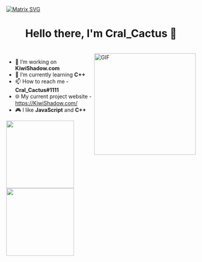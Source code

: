   [![Matrix SVG](https://raw.githubusercontent.com/rodrigograca31/rodrigograca31/master/matrix.svg)](https://www.youtube.com/watch?v=SDkAGkd4NLc) 
<p>
  <h1 align="center"><b>Hello there, I'm Cral_Cactus 👋</b></h1>
</p>

<br>

<img align="right" height="270px" alt="GIF" src="https://i.pinimg.com/originals/e4/26/70/e426702edf874b181aced1e2fa5c6cde.gif" />

- 👀 I’m working on **KiwiShadow.com**
- 🌱 I’m currently learning **C++**
- 📫 How to reach me - **Cral_Cactus#1111**
- 🌐 My current project website - https://KiwiShadow.com/
- 🎮 I like **JavaScript** and **C++**

<p align="left">
  <a href="https://github.com/Cral-Cactus">
    <img height="180em" src="https://github-readme-stats.vercel.app/api?username=Cral-Cactus&&show_icons=true&title_color=08d665&icon_color=08d665&text_color=08d665&bg_color=151515"/>
   <img height="180em" src="https://github-readme-stats-eight-theta.vercel.app/api/top-langs/?username=Cral-Cactus&hide=c,shell&layout=compact&langs_count=8&title_color=08d665&icon_color=08d665&text_color=08d665&bg_color=151515"/>
  </a>
</p>

